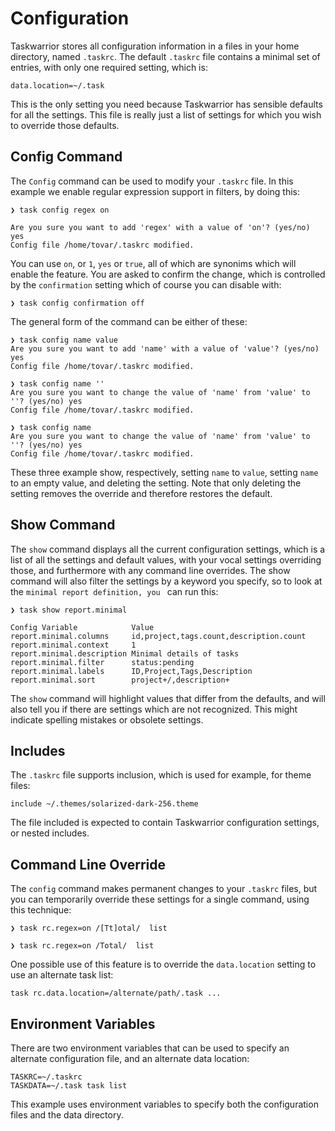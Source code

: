# Configuration
Taskwarrior stores all configuration information in a files in your home
directory, named `.taskrc`. The default `.taskrc` file contains a 
minimal set of entries, with only one required setting, which is:
```
data.location=~/.task
```

This is the only setting you need because Taskwarrior has sensible
defaults for all the settings. This file is really just a list of settings for
which you wish to override those defaults.

## Config Command
The `Config` command can be used to modify your `.taskrc` file. In 
this example we enable regular expression support in filters, by
doing this:
```
❯ task config regex on

Are you sure you want to add 'regex' with a value of 'on'? (yes/no) yes
Config file /home/tovar/.taskrc modified.
```

You can use `on`, or `1`, `yes` or `true`, all of which are synonims
which will enable the feature. You are asked to confirm the change,
which is controlled by the `confirmation` setting which of course 
you can disable with:
```
❯ task config confirmation off
```

The general form of the command can be either of these:
```
❯ task config name value
Are you sure you want to add 'name' with a value of 'value'? (yes/no) yes
Config file /home/tovar/.taskrc modified.

❯ task config name ''
Are you sure you want to change the value of 'name' from 'value' to ''? (yes/no) yes
Config file /home/tovar/.taskrc modified.

❯ task config name 
Are you sure you want to change the value of 'name' from 'value' to ''? (yes/no) yes
Config file /home/tovar/.taskrc modified.
```

These three example show, respectively, setting `name` to `value`,
setting `name` to an empty value, and deleting the setting. Note that 
only deleting the setting removes the override and therefore restores 
the default.

## Show Command
The `show` command displays all the current configuration settings,
which is a list of all the settings and default values, with your vocal
settings overriding those, and furthermore with any command line
overrides. The show command will also filter the settings by a
keyword you specify, so to look at the `minimal report definition, you `
can run this:
```
❯ task show report.minimal

Config Variable            Value
report.minimal.columns     id,project,tags.count,description.count
report.minimal.context     1
report.minimal.description Minimal details of tasks
report.minimal.filter      status:pending
report.minimal.labels      ID,Project,Tags,Description
report.minimal.sort        project+/,description+
```

The `show` command will highlight values that differ from the
defaults, and will also tell you if there are settings which are not
recognized. This might indicate spelling mistakes or obsolete
settings.

## Includes
The `.taskrc` file supports inclusion, which is used for example, for
theme files:
```
include ~/.themes/solarized-dark-256.theme
```

The file included is expected to contain Taskwarrior configuration
settings, or nested includes.

## Command Line Override
The `config` command makes permanent changes to your
`.taskrc` files, but you can temporarily override these settings for a 
single command, using this technique:
```
❯ task rc.regex=on /[Tt]otal/  list

❯ task rc.regex=on /Total/  list
```
One possible use of this feature is to override the `data.location`
setting to use an alternate task list:
```
task rc.data.location=/alternate/path/.task ...
```

## Environment Variables
There are two environment variables that can be used to specify an
alternate configuration file, and an alternate data location:
```
TASKRC=~/.taskrc 
TASKDATA=~/.task task list
```
This example uses environment variables to specify both the
configuration files and the data directory.
